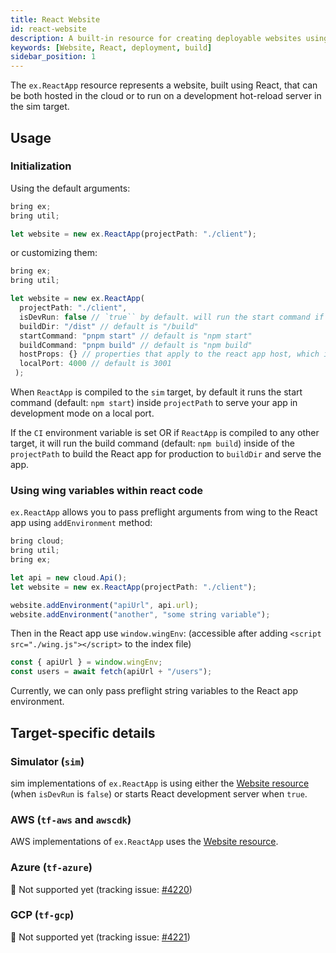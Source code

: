 ```yaml
---
title: React Website
id: react-website
description: A built-in resource for creating deployable websites using the React framework.
keywords: [Website, React, deployment, build]
sidebar_position: 1
---
```


The `ex.ReactApp` resource represents a website, built using React, that can be both hosted in the cloud or to run on a development hot-reload server in the sim target.

## Usage

### Initialization

Using the default arguments:

```ts
bring ex;
bring util;

let website = new ex.ReactApp(projectPath: "./client");
```

or customizing them:

```ts
bring ex;
bring util;

let website = new ex.ReactApp(
  projectPath: "./client",
  isDevRun: false // `true`` by default. will run the start command if true, and the build command if not
  buildDir: "/dist" // default is "/build"
  startCommand: "pnpm start" // default is "npm start"
  buildCommand: "pnpm build" // default is "npm build"
  hostProps: {} // properties that apply to the react app host, which is a `cloud.Website` resource
  localPort: 4000 // default is 3001
 );
```

When `ReactApp` is compiled to the `sim` target, by default it runs the start command (default: `npm start`) inside `projectPath` to serve your app in development mode on a local port.

If the `CI` environment variable is set OR if `ReactApp` is compiled to any other target, it will run the build command (default: `npm build`) inside of the `projectPath` to build the React app for production to `buildDir` and serve the app. 
### Using wing variables within react code

`ex.ReactApp` allows you to pass preflight arguments from wing to the React app using `addEnvironment` method:

```ts
bring cloud;
bring util;
bring ex;

let api = new cloud.Api();
let website = new ex.ReactApp(projectPath: "./client");

website.addEnvironment("apiUrl", api.url);
website.addEnvironment("another", "some string variable");

```

Then in the React app use `window.wingEnv`:
(accessible after adding `<script src="./wing.js"></script>` to the index file)

```ts
const { apiUrl } = window.wingEnv;
const users = await fetch(apiUrl + "/users");
```

Currently, we can only pass preflight string variables to the React app environment.

## Target-specific details

### Simulator (`sim`)

sim implementations of `ex.ReactApp` is using either the [Website resource](../01-cloud/website.md) (when `isDevRun` is `false`) or starts React development server when `true`.

### AWS (`tf-aws` and `awscdk`)

AWS implementations of `ex.ReactApp` uses the [Website resource](../01-cloud/website.md).

### Azure (`tf-azure`)

🚧 Not supported yet (tracking issue: [#4220](https://github.com/winglang/wing/issues/4220))

### GCP (`tf-gcp`)

🚧 Not supported yet (tracking issue: [#4221](https://github.com/winglang/wing/issues/4221))
